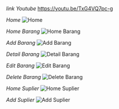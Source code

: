 *link Youtube*
https://youtu.be/TxG4VQ7pc-g

*Home*
![Home](https://github.com/user-attachments/assets/d528a3e7-847a-4dbb-930a-7bbc663fa1e7)

*Home Barang*
![Home Barang](https://github.com/user-attachments/assets/f0981f62-36a0-46d0-a68b-59467b989581)

*Add Barang*
![Add Barang](https://github.com/user-attachments/assets/07715fc1-d1f1-44c7-b898-69eb331e4aa5)

*Detail Barang*
![Detail Barang](https://github.com/user-attachments/assets/6e23f3f8-be22-4810-9372-1db04f9f8a8f)

*Edit Barang*
![Edit Barang](https://github.com/user-attachments/assets/2aa6358c-8ca1-4304-9836-395bb66e5be4)

*Delete Barang*
![Delete Barang](https://github.com/user-attachments/assets/1d3f3e88-d55c-4f3a-babc-9bf5692195fc)


*Home Suplier*
![Home Suplier](https://github.com/user-attachments/assets/69d6e6e8-c39e-4c60-9ec9-32b0898b2383)

*Add Suplier*
![Add Suplier](https://github.com/user-attachments/assets/9343d3ec-9e52-4ba6-a244-87d66e5630ce)
